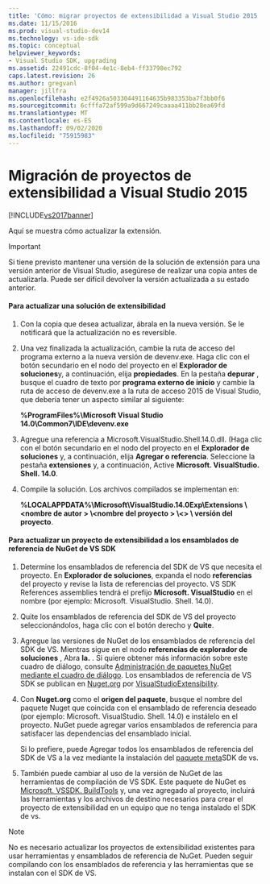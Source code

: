 ```yaml
---
title: 'Cómo: migrar proyectos de extensibilidad a Visual Studio 2015 | Microsoft Docs'
ms.date: 11/15/2016
ms.prod: visual-studio-dev14
ms.technology: vs-ide-sdk
ms.topic: conceptual
helpviewer_keywords:
- Visual Studio SDK, upgrading
ms.assetid: 22491cdc-8f04-4e1c-8eb4-ff33798ec792
caps.latest.revision: 26
ms.author: gregvanl
manager: jillfra
ms.openlocfilehash: e2f4926a503304491164635b983353ba7f3bb0f6
ms.sourcegitcommit: 6cfffa72af599a9d667249caaaa411bb28ea69fd
ms.translationtype: MT
ms.contentlocale: es-ES
ms.lasthandoff: 09/02/2020
ms.locfileid: "75915983"
---
```

# <a name="how-to-migrate-extensibility-projects-to-visual-studio-2015"></a>Migración de proyectos de extensibilidad a Visual Studio 2015
[!INCLUDE[vs2017banner](../includes/vs2017banner.md)]

Aquí se muestra cómo actualizar la extensión.  
  
> [!IMPORTANT]
> Si tiene previsto mantener una versión de la solución de extensión para una versión anterior de Visual Studio, asegúrese de realizar una copia antes de actualizarla. Puede ser difícil devolver la versión actualizada a su estado anterior.  
  
#### <a name="to-upgrade-an-extensibility-solution"></a>Para actualizar una solución de extensibilidad  
  
1. Con la copia que desea actualizar, ábrala en la nueva versión. Se le notificará que la actualización no es reversible.  
  
2. Una vez finalizada la actualización, cambie la ruta de acceso del programa externo a la nueva versión de devenv.exe. Haga clic con el botón secundario en el nodo del proyecto en el **Explorador de soluciones**y, a continuación, elija **propiedades**. En la pestaña **depurar** , busque el cuadro de texto por **programa externo de inicio** y cambie la ruta de acceso de devenv.exe a la ruta de acceso 2015 de Visual Studio, que debería tener un aspecto similar al siguiente:  
  
     **%ProgramFiles%\Microsoft Visual Studio 14.0\Common7\IDE\devenv.exe**  
  
3. Agregue una referencia a Microsoft.VisualStudio.Shell.14.0.dll. (Haga clic con el botón secundario en el nodo del proyecto en el **Explorador de soluciones** y, a continuación, elija **Agregar o referencia**. Seleccione la pestaña **extensiones** y, a continuación, Active **Microsoft. VisualStudio. Shell. 14.0**.  
  
4. Compile la solución. Los archivos compilados se implementan en:  
  
     **%LOCALAPPDATA%\Microsoft\VisualStudio.14.0Exp\Extensions \\<nombre de autor \> \\<nombre del proyecto \> \\<\> \\ versión del proyecto**.  
  
#### <a name="to-update-an-extensibility-project-to-nuget-vs-sdk-reference-assemblies"></a>Para actualizar un proyecto de extensibilidad a los ensamblados de referencia de NuGet de VS SDK  
  
1. Determine los ensamblados de referencia del SDK de VS que necesita el proyecto.  En **Explorador de soluciones**, expanda el nodo **referencias** del proyecto y revise la lista de referencias del proyecto.  VS SDK References assemblies tendrá el prefijo **Microsoft. VisualStudio** en el nombre (por ejemplo: Microsoft. VisualStudio. Shell. 14.0).  
  
2. Quite los ensamblados de referencia del SDK de VS del proyecto seleccionándolos, haga clic con el botón derecho y **Quite**.  
  
3. Agregue las versiones de NuGet de los ensamblados de referencia del SDK de VS.  Mientras sigue en el nodo **referencias de explorador de soluciones** , Abra **la.** .  Si quiere obtener más información sobre este cuadro de diálogo, consulte [Administración de paquetes NuGet mediante el cuadro de diálogo](/nuget/consume-packages/install-use-packages-visual-studio). Los ensamblados de referencia de VS SDK se publican en [Nuget.org](https://www.nuget.org/) por [VisualStudioExtensibility](https://www.nuget.org/profiles/VisualStudioExtensibility).  
  
4. Con **Nuget.org** como el **origen del paquete**, busque el nombre del paquete Nuget que coincida con el ensamblado de referencia deseado (por ejemplo: Microsoft. VisualStudio. Shell. 14.0) e instálelo en el proyecto.  NuGet puede agregar varios ensamblados de referencia para satisfacer las dependencias del ensamblado inicial.  
  
     Si lo prefiere, puede Agregar todos los ensamblados de referencia del SDK de VS a la vez mediante la instalación del [paquete meta](https://www.nuget.org/packages/VSSDK_Reference_Assemblies)SDK de vs.  
  
5. También puede cambiar al uso de la versión de NuGet de las herramientas de compilación de VS SDK. Este paquete de NuGet es [Microsoft. VSSDK. BuildTools](https://www.nuget.org/packages/Microsoft.VSSDK.BuildTools) y, una vez agregado al proyecto, incluirá las herramientas y los archivos de destino necesarios para crear el proyecto de extensibilidad en un equipo que no tenga instalado el SDK de vs.  
  
> [!NOTE]
> No es necesario actualizar los proyectos de extensibilidad existentes para usar herramientas y ensamblados de referencia de NuGet.  Pueden seguir compilando con los ensamblados de referencia y las herramientas que se instalan con el SDK de VS.

